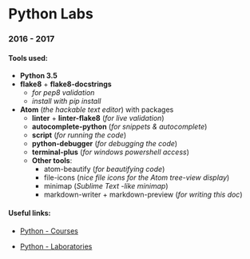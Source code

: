 # Python Labs
### 2016 - 2017

#### Tools used:
- **Python 3.5**
- **flake8** + **flake8-docstrings**
  - *for pep8 validation*
  - *install with pip install*
 - **Atom** (*the hackable text editor*) with packages
   - **linter** + **linter-flake8** (*for live validation*)
   - **autocomplete-python** (*for snippets & autocomplete*)
   - **script** (*for running the code*)
   - **python-debugger** (*for debugging the code*)
   - **terminal-plus** (*for windows powershell access*)
   - **Other tools**:
     - atom-beautify (*for beautifying code*)
     - file-icons (*nice file icons for the Atom tree-view display*)
     - minimap (*Sublime Text -like minimap*)
     - markdown-writer + markdown-preview (*for writing this doc*)

#### Useful links:
- [Python - Courses][cc7cc61a]
- [Python - Laboratories][71ed6d59]

  [cc7cc61a]: https://sites.google.com/site/fiipythonprogramming/courses "Python - Courses"
  [71ed6d59]: https://sites.google.com/site/fiipythonprogramming/laboratories "Python - Laboratories"
